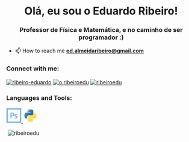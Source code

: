 <h1 align="center">Olá, eu sou o Eduardo Ribeiro!</h1>
<h3 align="center">Professor de Física e Matemática, e no caminho de ser programador :)</h3>

- 📫 How to reach me **ed.almeidaribeiro@gmail.com**

<h3 align="left">Connect with me:</h3>
<p align="left">
<a href="https://linkedin.com/in/ribeiro-eduardo" target="blank"><img align="center" src="https://raw.githubusercontent.com/rahuldkjain/github-profile-readme-generator/master/src/images/icons/Social/linked-in-alt.svg" alt="ribeiro-eduardo" height="30" width="40" /></a>
<a href="https://instagram.com/o.ribeiroedu" target="blank"><img align="center" src="https://raw.githubusercontent.com/rahuldkjain/github-profile-readme-generator/master/src/images/icons/Social/instagram.svg" alt="o.ribeiroedu" height="30" width="40" /></a>
<a href="https://www.hackerrank.com/ribeiroedu" target="blank"><img align="center" src="https://raw.githubusercontent.com/rahuldkjain/github-profile-readme-generator/master/src/images/icons/Social/hackerrank.svg" alt="ribeiroedu" height="30" width="40" /></a>
</p>

<h3 align="left">Languages and Tools:</h3>
<p align="left"> <a href="https://www.photoshop.com/en" target="_blank"> <img src="https://raw.githubusercontent.com/devicons/devicon/master/icons/photoshop/photoshop-line.svg" alt="photoshop" width="40" height="40"/> </a> <a href="https://www.python.org" target="_blank"> <img src="https://raw.githubusercontent.com/devicons/devicon/master/icons/python/python-original.svg" alt="python" width="40" height="40"/> </a> </p>

<p>&nbsp;<img align="center" src="https://github-readme-stats.vercel.app/api?username=ribeiroedu&show_icons=true&locale=en" alt="ribeiroedu" /></p>
